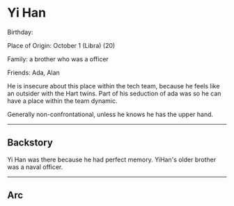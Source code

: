 # Yi Han

Birthday:

Place of Origin: October 1 (Libra) (20)

Family: a brother who was a officer

Friends: Ada, Alan

He is insecure about this place within the tech team, because he feels like an outsider with the Hart twins.
Part of his seduction of ada was so he can have a place within the team dynamic.

Generally non-confrontational, unless he knows he has the upper hand.

---

## Backstory

Yi Han was there because he had perfect memory. YiHan's older brother was a naval officer.

---

## Arc

